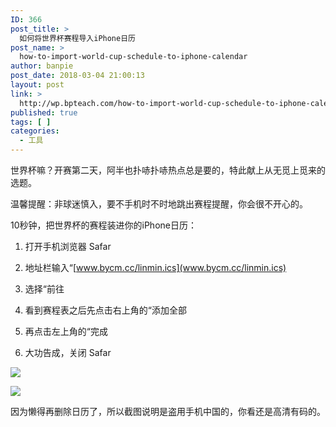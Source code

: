 ```yaml
---
ID: 366
post_title: >
  如何将世界杯赛程导入iPhone日历
post_name: >
  how-to-import-world-cup-schedule-to-iphone-calendar
author: banpie
post_date: 2018-03-04 21:00:13
layout: post
link: >
  http://wp.bpteach.com/how-to-import-world-cup-schedule-to-iphone-calendar/
published: true
tags: [ ]
categories:
  - 工具
---
```

世界杯嘛？开赛第二天，阿半也扑哧扑哧热点总是要的，特此献上从无觅上觅来的选题。

温馨提醒：非球迷慎入，要不手机时不时地跳出赛程提醒，你会很不开心的。

10秒钟，把世界杯的赛程装进你的iPhone日历：

1.  打开手机浏览器 Safar

2.  地址栏输入“[www.bycm.cc/linmin.ics](www.bycm.cc/linmin.ics)

3.  选择“前往

4.  看到赛程表之后先点击右上角的“添加全部

5.  再点击左上角的“完成

6.  大功告成，关闭 Safar

![](http://mmbiz.qpic.cn/mmbiz/z3T1vlHdIXicDSVdfKVb8Syx4MmoVjfabBkdLIAHqlpOb2WZukGRE7u6Wmguj83LLVqV2CcG2WXS9TwgeeHjI9A/0)

![](http://mmbiz.qpic.cn/mmbiz/z3T1vlHdIXicDSVdfKVb8Syx4MmoVjfabz5K2318ALC4NGTtPVHMNHkccSy0H5eRPBrIn7gZzk41IwVV9V2jaOQ/0)

因为懒得再删除日历了，所以截图说明是盗用手机中国的，你看还是高清有码的。